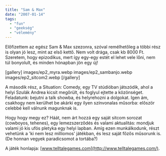 ```yaml
---
title: "Sam & Max"
date: "2007-01-14"
tags: 
  - "fun"
  - "geekség"
  - "vélemény"
---
```


Előfizettem az egész Sam & Max szezonra, szóval remélhetőleg a többi rész is olyan jó lesz, mint az első kettő. Nem volt drága, csak kb 8000 Ft. Szeretem, hogy epizodikus, mert így egy-egy estét el lehet vele lőni, nem túl bonyolult, és minden hónapban jön egy új!

[gallery]
  images/ep2_myra.webp
  images/ep2_sambanjo.webp
  images/ep2_sitcom2.webp
[/gallery]

A második rész, a Situation: Comedy, egy TV stúdióban játszódik, ahol a helyi Szulák Andrea kicsit megőrült, és foglyul ejtette a közönséget. Feladatunk: bejutni a talk showba, és helyrehozni a dolgokat. Igen ám, csakhogy nem kerülhet be akárki egy ilyen színvonalas műsorba: először celebbé kell válnunk magunknak is.

Hogy hogy megy ez? Háát, nem árt hozzá egy saját sitcom sorozat (cowboyos, tehenes), egy lemezszerződés és valami aktualitás: mondjuk valami jó kis ufós pletyka egy helyi lapban. Amíg ezen munkálkodunk, részt vehetünk a 'ki nem lesz milliomos' játékban, és lesz saját főzős műsorunk is. (De honnan vegyek paradicsomot a tortába?)

A játék honlapja: [www.telltalegames.com](http://www.telltalegames.com/).
